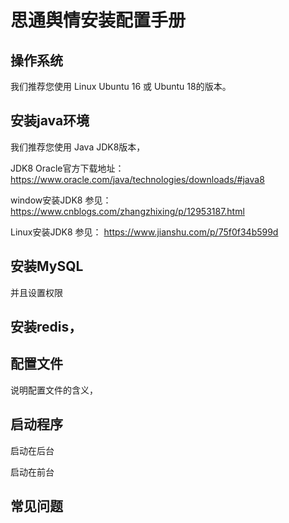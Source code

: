 # 思通舆情安装配置手册

## 操作系统
我们推荐您使用 Linux Ubuntu 16 或 Ubuntu 18的版本。

## 安装java环境

我们推荐您使用 Java JDK8版本，

JDK8 Oracle官方下载地址：[https://www.oracle.com/java/technologies/downloads/#java8
](https://www.oracle.com/java/technologies/downloads/#java8)

window安装JDK8 参见：
https://www.cnblogs.com/zhangzhixing/p/12953187.html

Linux安装JDK8 参见：
https://www.jianshu.com/p/75f0f34b599d

## 安装MySQL

并且设置权限

## 安装redis，

## 配置文件
说明配置文件的含义，


## 启动程序
启动在后台

启动在前台

## 常见问题